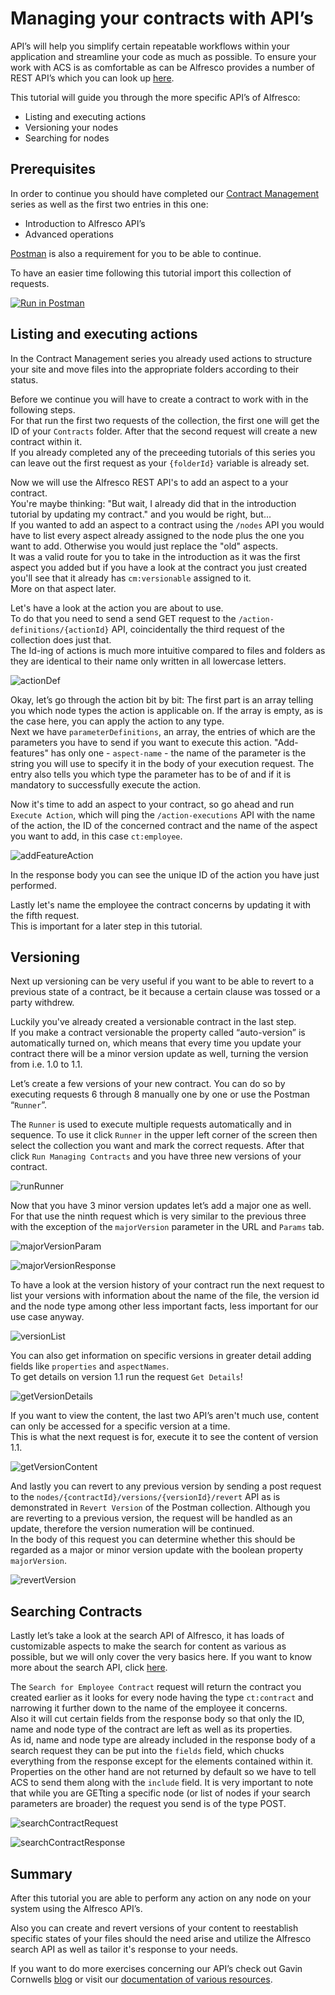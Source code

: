 # Managing your contracts with API’s

API’s will help you simplify certain repeatable workflows within your application and streamline your code as much as possible.
To ensure your work with ACS is as comfortable as can be Alfresco provides a number of REST API’s which you can look up [here](https://api-explorer.alfresco.com/api-explorer/#/).

This tutorial will guide you through the more specific API’s of Alfresco:
- Listing and executing actions
- Versioning your nodes
- Searching for nodes


## Prerequisites

In order to continue you should have completed our [Contract Management](https://www.alfresco.com/abn/tutorials/contract-management/) series as well as the first two entries in this one:
- Introduction to Alfresco API’s
- Advanced operations

[Postman](https://www.postman.com/downloads/) is also a requirement for you to be able to continue.

To have an easier time following this tutorial import this collection of requests.

[![Run in Postman](https://run.pstmn.io/button.svg)](https://www.getpostman.com/run-collection/b1601c628641e6376d23)


## Listing and executing actions
In the Contract Management series you already used actions to structure your site and move files into the appropriate folders according to their status.

Before we continue you will have to create a contract to work with in the following steps.  
For that run the first two requests of the collection, the first one will get the ID of your `Contracts` folder. After that the second request will create a new contract within it.  
If you already completed any of the preceeding tutorials of this series you can leave out the first request as your `{folderId}` variable is already set.

Now we will use the Alfresco REST API's to add an aspect to a your contract.  
You're maybe thinking: "But wait, I already did that in the introduction tutorial by updating my contract." and you would be right, but...  
If you wanted to add an aspect to a contract using the `/nodes` API you would have to list every aspect already assigned to the node plus the one you want to add.
Otherwise you would just replace the "old" aspects.  
It was a valid route for you to take in the introduction as it was the first aspect you added but if you have a look at the contract you just created you'll see that it already has `cm:versionable` assigned to it.  
More on that aspect later.

Let's have a look at the action you are about to use.  
To do that you need to send a send GET request to the `/action-definitions/{actionId}` API, coincidentally the third request of the collection does just that.  
The Id-ing of actions is much more intuitive compared to files and folders as they are identical to their name only written in all lowercase letters.

![actionDef](../images/api-tutorial/actionDef.png)

Okay, let’s go through the action bit by bit: The first part is an array telling you which node types the action is applicable on. If the array is empty, as is the case here, you can apply the action to any type.  
Next we have `parameterDefinitions`, an array, the entries of which are the parameters you have to send if you want to execute this action. "Add-features" has only one - `aspect-name` - the name of the parameter is the string you will use to specify it in the body of your execution request. The entry also tells you which type the parameter has to be of and if it is mandatory to successfully execute the action. 

Now it's time to add an aspect to your contract, so go ahead and run `Execute Action`, which will ping the `/action-executions` API with the name of the action, the ID of the concerned contract and the name of the aspect you want to add, in this case `ct:employee`.

![addFeatureAction](../images/api-tutorial/addFeatureAction.png)

In the response body you can see the unique ID of the action you have just performed. 

Lastly let's name the employee the contract concerns by updating it with the fifth request.  
This is important for a later step in this tutorial.


## Versioning

Next up versioning can be very useful if you want to be able to revert to a previous state of a contract, be it because a certain clause was tossed or a party withdrew.

Luckily you've already created a versionable contract in the last step.  
If you make a contract versionable the property called “auto-version” is automatically turned on, which means that every time you update your contract there will be a minor version update as well, turning the version from i.e. 1.0 to 1.1.

Let’s create a few versions of your new contract. You can do so by executing requests 6 through 8 manually one by one or use the Postman “`Runner`”.

The `Runner` is used to execute multiple requests automatically and in sequence. To use it click `Runner` in the upper left corner of the screen then select the collection you want and mark the correct requests.
After that click `Run Managing Contracts` and you have three new versions of your contract.

![runRunner](../images/api-tutorial/runRunner.gif)

Now that you have 3 minor version updates let’s add a major one as well. For that use the ninth request which is very similar to the previous three with the exception of the `majorVersion` parameter in the URL and `Params` tab.

![majorVersionParam](../images/api-tutorial/majorVersionParam.png)

![majorVersionResponse](../images/api-tutorial/majorVersionResponse.png)

To have a look at the version history of your contract run the next request to list your versions with information about the name of the file, the version id and the node type among other less important facts, less important for our use case anyway.

![versionList](../images/api-tutorial/versionList.png)

You can also get information on specific versions in greater detail adding fields like `properties` and `aspectNames`.  
To get details on version 1.1 run the request `Get Details`!

![getVersionDetails](../images/api-tutorial/getVersionDetails.png)

If you want to view the content, the last two API’s aren't much use, content can only be accessed for a specific version at a time.  
This is what the next request is for, execute it to see the content of version 1.1.

![getVersionContent](../images/api-tutorial/getVersionContent.png)

And lastly you can revert to any previous version by sending a post request to the `nodes/{contractId}/versions/{versionId}/revert` API as is demonstrated in `Revert Version` of the Postman collection.
Although you are reverting to a previous version, the request will be handled as an update, therefore the version numeration will be continued.  
In the body of this request you can determine whether this should be regarded as a major or minor version update with the boolean property `majorVersion`.

![revertVersion](../images/api-tutorial/revertVersion.png)


## Searching Contracts

Lastly let’s take a look at the search API of Alfresco, it has loads of customizable aspects to make the search for content as various as possible, but we will only cover the very basics here. If you want to know more about the search API, click [here](https://api-explorer.alfresco.com/api-explorer/#!/search/search).

The `Search for Employee Contract` request will return the contract you created earlier as it looks for every node having the type `ct:contract` and narrowing it further down to the name of the employee it concerns.  
Also it will cut certain fields from the response body so that only the ID, name and node type of the contract are left as well as its properties.  
As id, name and node type are already included in the response body of a search request they can be put into the `fields` field, which chucks everything from the response except for the elements contained within it.
Properties on the other hand are not returned by default so we have to tell ACS to send them along with the `include` field.
It is very important to note that while you are GETting a specific node (or list of nodes if your search parameters are broader) the request you send is of the type POST.

![searchContractRequest](../images/api-tutorial/searchContractRequest.png)

![searchContractResponse](../images/api-tutorial/searchContractResponse.png)


## Summary

After this tutorial you are able to perform any action on any node on your system using the Alfresco API’s.

Also you can create and revert versions of your content to reestablish specific states of your files should the need arise and utilize the Alfresco search API as well as tailor it's response to your needs.

If you want to do more exercises concerning our API’s check out Gavin Cornwells [blog](https://hub.alfresco.com/t5/alfresco-content-services-blog/v1-rest-api-10-things-you-should-know/ba-p/287692) or visit our [documentation of various resources](https://hub.alfresco.com/t5/alfresco-content-services-hub/alfresco-public-rest-apis/ba-p/291250).

